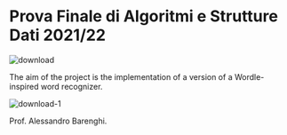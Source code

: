 # Prova Finale di Algoritmi e Strutture Dati 2021/22

![download](https://user-images.githubusercontent.com/100216966/171236161-b1aca781-795d-4f8c-b85b-44040900e656.png)

The aim of the project is the implementation of a version of a Wordle-inspired word recognizer.

![download-1](https://user-images.githubusercontent.com/100216966/171236390-5c9ced70-aa2e-4ebd-9164-595f016ce137.png)

Prof. Alessandro Barenghi.
